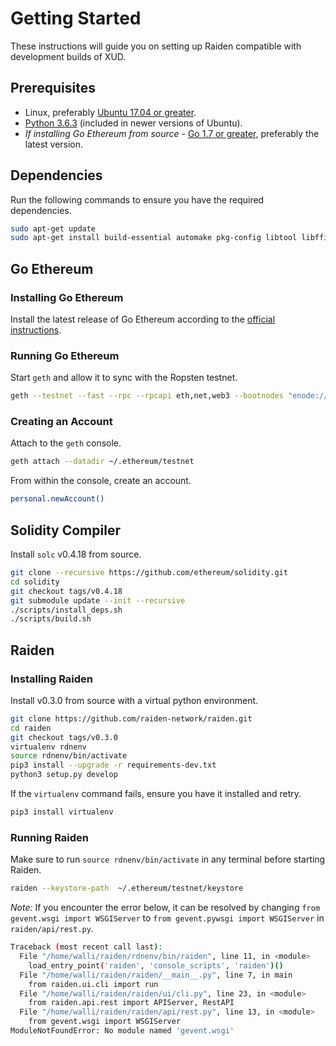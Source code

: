 # Getting Started

These instructions will guide you on setting up Raiden compatible with development builds of XUD.

## Prerequisites

- Linux, preferably [Ubuntu 17.04 or greater](https://wiki.ubuntu.com/Releases).
- [Python 3.6.3](https://www.python.org/downloads/release/python-363/) (included in newer versions of Ubuntu).
- _If installing Go Ethereum from source_ - [Go 1.7 or greater](https://golang.org/doc/install), preferably the latest version.

## Dependencies

Run the following commands to ensure you have the required dependencies.

```bash
sudo apt-get update
sudo apt-get install build-essential automake pkg-config libtool libffi-dev libgmp-dev libssl-dev
```

## Go Ethereum

### Installing Go Ethereum

Install the latest release of Go Ethereum according to the [official instructions](https://github.com/ethereum/go-ethereum/wiki/Installing-Geth).

### Running Go Ethereum

Start `geth` and allow it to sync with the Ropsten testnet.

```bash
geth --testnet --fast --rpc --rpcapi eth,net,web3 --bootnodes "enode://20c9ad97c081d63397d7b685a412227a40e23c8bdc6688c6f37e97cfbc22d2b4d1db1510d8f61e6a8866ad7f0e17c02b14182d37ea7c3c8b9c2683aeb6b733a1@52.169.14.227:30303,enode://6ce05930c72abc632c58e2e4324f7c7ea478cec0ed4fa2528982cf34483094e9cbc9216e7aa349691242576d552a2a56aaeae426c5303ded677ce455ba1acd9d@13.84.180.240:30303"
```

### Creating an Account

Attach to the `geth` console.

```bash
geth attach --datadir ~/.ethereum/testnet
```

From within the console, create an account.

```bash
personal.newAccount()
```

## Solidity Compiler

Install `solc` v0.4.18 from source.

```bash
git clone --recursive https://github.com/ethereum/solidity.git
cd solidity
git checkout tags/v0.4.18
git submodule update --init --recursive
./scripts/install_deps.sh
./scripts/build.sh
```

## Raiden

### Installing Raiden

Install v0.3.0 from source with a virtual python environment.

```bash
git clone https://github.com/raiden-network/raiden.git
cd raiden
git checkout tags/v0.3.0
virtualenv rdnenv
source rdnenv/bin/activate
pip3 install --upgrade -r requirements-dev.txt
python3 setup.py develop
```

If the `virtualenv` command fails, ensure you have it installed and retry.

```bash
pip3 install virtualenv
```

### Running Raiden

Make sure to run `source rdnenv/bin/activate` in any terminal before starting Raiden.

```bash
raiden --keystore-path  ~/.ethereum/testnet/keystore
```

_Note:_ If you encounter the error below, it can be resolved by changing `from gevent.wsgi import WSGIServer` to `from gevent.pywsgi import WSGIServer` in `raiden/api/rest.py`.

```bash
Traceback (most recent call last):
  File "/home/walli/raiden/rdnenv/bin/raiden", line 11, in <module>
    load_entry_point('raiden', 'console_scripts', 'raiden')()
  File "/home/walli/raiden/raiden/__main__.py", line 7, in main
    from raiden.ui.cli import run
  File "/home/walli/raiden/raiden/ui/cli.py", line 23, in <module>
    from raiden.api.rest import APIServer, RestAPI
  File "/home/walli/raiden/raiden/api/rest.py", line 13, in <module>
    from gevent.wsgi import WSGIServer
ModuleNotFoundError: No module named 'gevent.wsgi'
```
